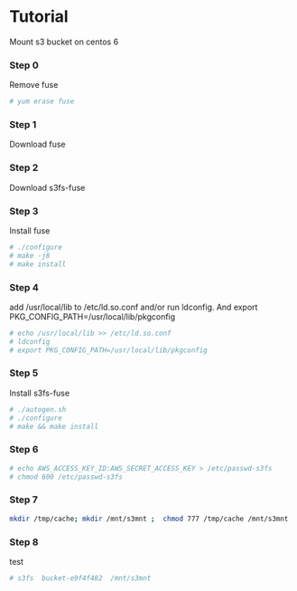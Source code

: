 # Tutorial

Mount s3 bucket on centos 6


### Step 0
Remove fuse
```sh
# yum erase fuse
```

### Step 1
Download fuse


### Step 2
Download  s3fs-fuse


### Step 3
Install fuse
```sh
# ./configure
# make -j8
# make install
```

### Step 4

add /usr/local/lib to /etc/ld.so.conf and/or run ldconfig.
And export PKG_CONFIG_PATH=/usr/local/lib/pkgconfig

```sh
# echo /usr/local/lib >> /etc/ld.so.conf
# ldconfig
# export PKG_CONFIG_PATH=/usr/local/lib/pkgconfig
```
### Step 5

Install s3fs-fuse

```sh
# ./autogen.sh
# ./configure
# make && make install
```

### Step 6
```sh
# echo AWS_ACCESS_KEY_ID:AWS_SECRET_ACCESS_KEY > /etc/passwd-s3fs
# chmod 600 /etc/passwd-s3fs
```


### Step 7
```sh
mkdir /tmp/cache; mkdir /mnt/s3mnt ;  chmod 777 /tmp/cache /mnt/s3mnt
```

### Step 8
test
```sh
# s3fs  bucket-e9f4f482  /mnt/s3mnt
```

